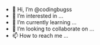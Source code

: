 - 👋 Hi, I’m @codingbugss
- 👀 I’m interested in ...
- 🌱 I’m currently learning ...
- 💞️ I’m looking to collaborate on ...
- 📫 How to reach me ...

<!---
codingbugss/codingbugss is a ✨ special ✨ repository because its `README.md` (this file) appears on your GitHub profile.
You can click the Preview link to take a look at your changes.
--->
